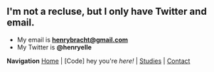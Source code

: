 ## I'm not a recluse, but I only have Twitter and email.
* My email is **henrybracht@gmail.com**
* My Twitter is **@henryelle**

**Navigation**
  [Home](README.md) | [Code] hey you're _here!_ | [Studies](studies.md) | [Contact](contact.md)
